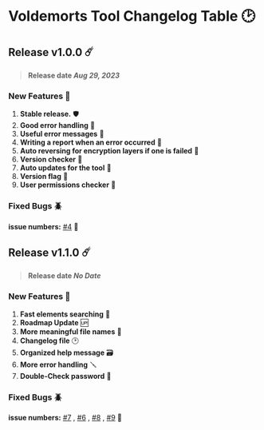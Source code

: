<!--
 Copyright (c) 2023 Muhammed Alkohawaldeh
 
 This software is released under the MIT License.
 https://opensource.org/licenses/MIT
-->
# Voldemorts Tool Changelog Table 🕑

## Release v1.0.0 ☄️
> **Release date _Aug 29, 2023_**
### New Features 🌟

1. **Stable release.**  🛡
2. **Good error handling** 💫
3. **Useful error messages** 💪
4. **Writing a report when an error occurred** 📃
5. **Auto reversing for encryption layers if one is failed** 🧠
6. **Version checker** 👀
7. **Auto updates for the tool** 🤖
8. **Version flag** 🚩
9. **User permissions checker** 👾

### Fixed Bugs 🪲
**issue numbers:** [#4](https://github.com/MASTAR-LAST/Voldemorts/issues/4) 📍


## Release v1.1.0 ☄️
> **Release date _No Date_**
### New Features 🌟

1. **Fast elements searching** 👀
2. **Roadmap Update** 🆙
3. **More meaningful file names** 💬
4. **Changelog file** 🕑
5. **Organized help message** 🗃
6. **More error handling** 🪛
7. **Double-Check password** 🔑

### Fixed Bugs 🪲
**issue numbers:** [#7](https://github.com/MASTAR-LAST/Voldemorts/issues/7) , [#6](https://github.com/MASTAR-LAST/Voldemorts/issues/6) , [#8](https://github.com/MASTAR-LAST/Voldemorts/issues/8) , [#9](https://github.com/MASTAR-LAST/Voldemorts/issues/9) 📍
